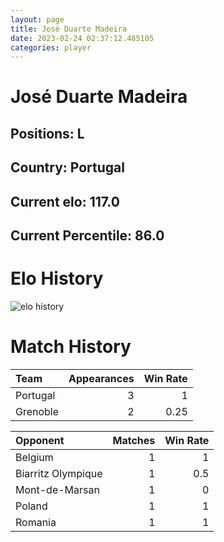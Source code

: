 ```yaml
---  
layout: page  
title: José Duarte Madeira  
date: 2023-02-24 02:37:12.485105  
categories: player  
---
```

# José Duarte Madeira

## Positions: L

## Country: Portugal

## Current elo: 117.0

## Current Percentile: 86.0

# Elo History


![elo history](history_JoséDuarteMadeira.png)
# Match History


| Team     |   Appearances |   Win Rate |
|:---------|--------------:|-----------:|
| Portugal |             3 |       1    |
| Grenoble |             2 |       0.25 |

| Opponent           |   Matches |   Win Rate |
|:-------------------|----------:|-----------:|
| Belgium            |         1 |        1   |
| Biarritz Olympique |         1 |        0.5 |
| Mont-de-Marsan     |         1 |        0   |
| Poland             |         1 |        1   |
| Romania            |         1 |        1   |